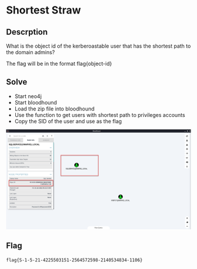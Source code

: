 # Shortest Straw

## Descrption
What is the object id of the kerberoastable user that has the shortest path to the domain admins?

The flag will be in the format flag{object-id}

## Solve
- Start neo4j 
- Start bloodhound
- Load the zip file into bloodhound
- Use the function to get users with shortest path to privileges accounts
- Copy the SID of the user and use as the flag

![bloodhound-1.png](./bloodhound-01.png)

## Flag
```
flag{S-1-5-21-4225503151-2564572598-2140534834-1106}
```
